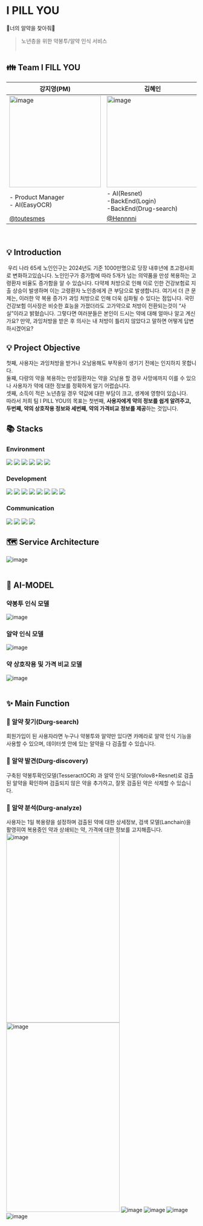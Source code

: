 # I PILL YOU
💊너의 알약을 찾아줘💊
> 노년층을 위한 약봉투/알약 인식 서비스
<br/> <br/> 


## 👪 Team I FILL YOU
| 강지영(PM)                             | 김혜인                                              | 양정원                                        | 양하영                                    | 이승주                                              |
|--------------------------------------|--------------------------------------------------|--------------------------------------------|----------------------------------------|--------------------------------------------------|
|<img width="242" alt="image" src="https://github.com/IPILLYOU-ALGO/DEVELOP/blob/main/asset/%EC%A7%80%EC%98%81.png"> | <img width="242" alt="image" src="https://github.com/IPILLYOU-ALGO/DEVELOP/blob/main/asset/%ED%98%9C%EC%9D%B8.png">| <img width="242" alt="image" src="https://github.com/IPILLYOU-ALGO/DEVELOP/blob/main/asset/%EC%A0%95%EC%9B%90.png">|<img width="242" alt="image" src="https://github.com/IPILLYOU-ALGO/DEVELOP/blob/main/asset/%ED%95%98%EC%98%81.png">|<img width="242" alt="image" src="https://github.com/IPILLYOU-ALGO/DEVELOP/blob/main/asset/%EC%8A%B9%EC%A3%BC.png">|
| - Product Manager <br> - AI(EasyOCR) | - AI(Resnet) <br> -BackEnd(Login) <br> -BackEnd(Drug-search) | - Data preprocessing <br> -AI(LangChain) <br> -BackEnd(Drug-Analyze) | - AI(Yolov8) <br> -BackEnd(Drug-discovery) | - AI(EasyOCR, TesseractOCR) <br> -FrontEnd|
| [@toutesmes](https://github.com/toutesmes) | [@Hennnni](https://github.com/Hennnni)             | [@won15367](https://github.com/won15367) | [@yyeongha](https://github.com/yyeongha) | [@ju1115](https://github.com/ju1115)         |
<br/> 

## 💡 Introduction
 우리 나라 65세 노인인구는 2024년도 기준 1000만명으로 당장 내후년에 초고령사회로 변화하고있습니다. 노인인구가 증가함에 따라 5개가 넘는 의약품을 만성 복용하는 고령환자 비율도 증가함을 알 수 있습니다. 다약제 처방으로 인해 이로 인한 건강보험료 지출 상승이 발생하며 이는 고령환자 노인층에게 큰 부담으로 발생합니다. 여기서 더 큰 문제는, 이러한 약 복용 증가가 과잉 처방으로 인해 더욱 심화될 수 있다는 점입니다. 국민건강보험 이사장은 비슷한 효능을 가졌더라도 고가약으로 처방이 전환되는것이 “사실”이라고 밝혔습니다. 그렇다면 여러분들은 본인이 드시는 약에 대해 얼마나 알고 계신가요? 만약, 과잉처방을 받은 후 의사는 내 처방이 틀리지 않았다고 말하면 어떻게 답변하시겠어요?
<br/> 



## 💡 Project Objective
첫째, 사용자는 과잉처방을 받거나 오남용해도 부작용이 생기기 전에는 인지하지 못합니다. <br>
둘쨰, 다량의 약을 복용하는 만성질환자는 약을 오남용 할 경우 사망에까지 이를 수 있으나
사용자가 약에 대한 정보를 정확하게 알기 어렵습니다.<br>
셋째, 소득이 적은 노년층일 경우 약값에 대한 부담이 크고, 생계에 영향이 있습니다.<br>
따라서 저희 팀 I PILL YOU의 목표는 첫번째, **사용자에게 약의 정보를 쉽게 알려주고, 두번째, 약의 상호작용 정보와 세번째, 약의 가격비교 정보를 제공**하는 것입니다.
<br/> 


## 📚 Stacks
### Environment
<img  src="https://img.shields.io/badge/windows-0078D6?style=for-the-badge&logo=windows&logoColor=white"> <img  src="https://img.shields.io/badge/macOS-000000?style=for-the-badge&logo=macos&logoColor=white"> <img src="https://img.shields.io/badge/sqlDeveloper-666666?style=for-the-badge&logo=sqlDeveloper&logoColor=white"> <img src="https://img.shields.io/badge/postman-FF6C37?style=for-the-badge&logo=postman&logoColor=white"> <img src="https://img.shields.io/badge/Ubuntu-E95420?style=for-the-badge&logo=Ubuntu&logoColor=white"/> <img src="https://img.shields.io/badge/Amazon AWS-232F3E?style=for-the-badge&logo=amazonaws&logoColor=white"/>

### Development
<img src="https://img.shields.io/badge/Python-3776AB?style=for-the-badge&logo=Python&logoColor=white"/> <img src="https://img.shields.io/badge/Anaconda-44A833?style=for-the-badge&logo=Anaconda&logoColor=white"/> <img src="https://img.shields.io/badge/django-092E20?style=for-the-badge&logo=django&logoColor=white"/> <img src="https://img.shields.io/badge/Google Colab-F9AB00?style=for-the-badge&logo=Google Colab&logoColor=white"/> <img src="https://img.shields.io/badge/MySQL-4479A1?style=for-the-badge&logo=MySQL&logoColor=white"/> <img src="https://img.shields.io/badge/Nuxt.js-00DC82?style=for-the-badge&logo=Nuxt.js&logoColor=white"/> <img src="https://img.shields.io/badge/HTML5-E34F26?style=for-the-badge&logo=html5&logoColor=white"/> <img src="https://img.shields.io/badge/CSS3-1572B6?style=for-the-badge&logo=css3&logoColor=white"/>

### Communication
<img src="https://img.shields.io/badge/github-181717?style=for-the-badge&logo=github&logoColor=white"> <img src="https://img.shields.io/badge/notion-000000?style=for-the-badge&logo=notion&logoColor=white"> <img src="https://img.shields.io/badge/figma-F24E1E?style=for-the-badge&logo=figma&logoColor=white"> <img src="https://img.shields.io/badge/gooleDrive-4285F4?style=for-the-badge&logo=googleDrive&logoColor=white">
<br/> 


## 🗺 Service Architecture
<img alt="image" src="https://github.com/IPILLYOU-ALGO/DEVELOP/blob/main/asset/flow.png"> 
<br/> <br/> 

## 🔎 AI-MODEL
### 약봉투 인식 모델
<img alt="image" src="https://github.com/IPILLYOU-ALGO/DEVELOP/blob/main/asset/%EC%95%BD%EB%B4%89%ED%88%AC.png"> 
<br/>

### 알약 인식 모델
<img alt="image" src="https://github.com/IPILLYOU-ALGO/DEVELOP/blob/main/asset/%EC%95%8C%EC%95%BD%EC%9D%B8%EC%8B%9D.png"> 
<br/>

### 약 상호작용 및 가격 비교 모델
<img alt="image" src="https://github.com/IPILLYOU-ALGO/DEVELOP/blob/main/asset/%EA%B2%80%EC%83%89.png"> 
<br/>
<br/>

## ✨ Main Function
### 📃 알약 찾기(Durg-search)
 회원가입이 된 사용자라면 누구나 약봉투와 알약만 있다면 카메라로 알약 인식 기능을 사용할 수 있으며, 데이터셋 안에 있는 알약을 다 검출할 수 있습니다.

### 📃 알약 발견(Durg-discovery)
 구축된 약봉투확인모델(TesseractOCR) 과 알약 인식 모델(Yolov8+Resnet)로 검출된 알약을 확인하며 검출되지 않은 약을 추가하고, 잘못 검출된 약은 삭제할 수 있습니다.

### 📃 알약 분석(Durg-analyze)
 사용자는 1일 복용량을 설정하며 검출된 약에 대한 상세정보, 검색 모델(Lanchain)을 활영히여 복용중인 약과 상쇄되는 약, 가격에 대한 정보를 고지해줍니다.
<img width="300" height="500" alt="image" src="https://github.com/IPILLYOU-ALGO/DEVELOP/blob/main/asset/%EC%B4%AC%EC%98%81%EB%B0%A9%EC%8B%9D%EC%84%A0%ED%83%9D.png"><img width="300" height="500" alt="image" src="https://github.com/IPILLYOU-ALGO/DEVELOP/blob/main/asset/%EC%95%BD%EB%B4%89%ED%88%AC%EC%B4%AC%EC%98%81.png"> <img alt="image" src="https://github.com/IPILLYOU-ALGO/DEVELOP/blob/main/asset/%EC%95%8C%EC%95%BD%EC%B4%AC%EC%98%81.png"> <img alt="image" src="https://github.com/IPILLYOUALGO/DEVELOP/blob/main/asset/%EC%95%8C%EC%95%BD%EA%B2%80%EC%83%891.png"> <img alt="image" src="https://github.com/IPILLYOU-ALGO/DEVELOP/blob/main/asset/%EC%95%8C%EC%95%BD%EA%B2%80%EC%83%89.png"> <img alt="image" src="https://github.com/IPILLYOU-ALGO/DEVELOP/blob/main/asset/%EC%95%8C%EC%95%BD%EB%B6%84%EC%84%9D%EA%B2%B0%EA%B3%BC1.png">
<br/> 

